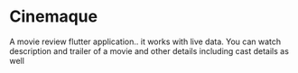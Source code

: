 # Cinemaque
A movie review flutter application.. it works with live data. You can watch description and trailer of a movie and other details including cast details as well  
